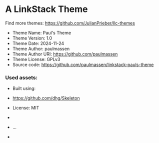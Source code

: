 # A LinkStack Theme
Find more themes: https://github.com/JulianPrieber/llc-themes
                                                                                                                                                                         
*	Theme Name: Paul's Theme
*	Theme Version: 1.0
*	Theme Date: 2024-11-24
*	Theme Author: paulmassen
*	Theme Author URI: https://github.com/paulmassen
*	Theme License: GPLv3
*	Source code: https://github.com/paulmassen/linkstack-pauls-theme


### Used assets:
* Built using:
* https://github.com/dhg/Skeleton
* License: MIT

*
* ...
*
